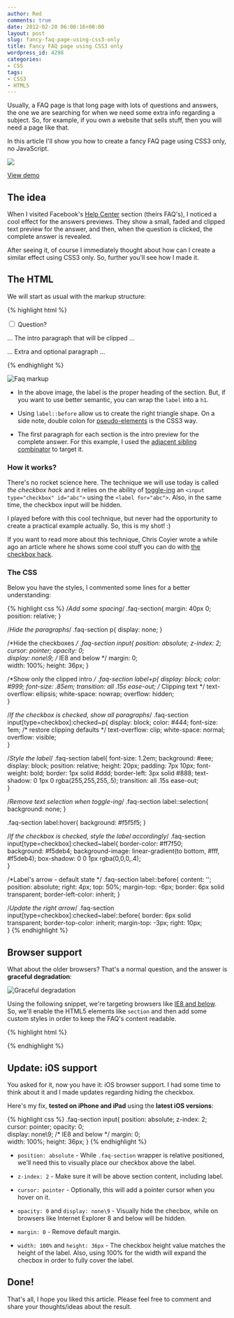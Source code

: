 ```yaml
---
author: Red
comments: true
date: 2012-02-20 06:00:16+00:00
layout: post
slug: fancy-faq-page-using-css3-only
title: Fancy FAQ page using CSS3 only
wordpress_id: 4298
categories:
- CSS
tags:
- CSS3
- HTML5
---
```


Usually, a FAQ page is that long page with lots of questions and answers, the one we are searching for when we need some extra info regarding a subject. So, for example, if you own a website that sells stuff, then you will need a page like that.

In this article I'll show you how to create a fancy FAQ page using CSS3 only, no JavaScript.

![](http://www.red-team-design.com/wp-content/uploads/2012/02/css3-faq-page.png)

<!-- more -->

[View demo](http://www.red-team-design.com/wp-content/uploads/2012/02/fancy-faq-page-using-css3-only-demo.html)

## The idea

When I visited Facebook's [Help Center](https://www.facebook.com/help/privacy/sharing-choices) section (theirs FAQ's), I noticed a cool effect for the answers previews. They show a small, faded and clipped text preview for the answer, and then, when the question is clicked, the complete answer is revealed.

After seeing it, of course I immediately thought about how can I create a similar effect using CSS3 only. So, further you'll see how I made it.

## The HTML

We will start as usual with the markup structure:

{% highlight html %}
<section class="faq-section">
    <input type="checkbox" id="q1">
    <label for="q1">Question?</label>           
    <p>... The intro paragraph that will be clipped ...</p>
    <p>... Extra and optional paragraph ...</p>   
</section>
{% endhighlight %}

![Faq markup](http://www.red-team-design.com/wp-content/uploads/2012/02/fancy-faq-page-using-css3-only-markup.png)
	
  * In the above image, the label is the proper heading of the section. But, if you want to use better semantic, you can wrap the `label` into a `h1`.
	
  * Using `label::before` allow us to create the right triangle shape. On a side note, double colon for [pseudo-elements](http://www.red-team-design.com/before-after-pseudo-elements) is the CSS3 way.
	
  * The first paragraph for each section is the intro preview for the complete answer. For this example, I used the [adjacent sibling combinator](http://www.w3.org/TR/css3-selectors/#adjacent-sibling-combinators) to target it.


### How it works?

There's no rocket science here. The technique we will use today is called _the checkbox hack_ and it relies on the ability of [toggle-ing](http://www.red-team-design.com/web-usability-tips-for-your-website) an `<input type="checkbox" id="abc">` using the `<label for="abc">`. Also, in the same time, the checkbox input will be hidden.

I played before with this cool technique, but never had the opportunity to create a practical example actually. So, this is my shot! :)

If you want to read more about this technique, Chris Coyier wrote a while ago an article where he shows some cool stuff you can do with [the checkbox hack](http://css-tricks.com/the-checkbox-hack/).

### The CSS

Below you have the styles, I commented some lines for a better understanding:

{% highlight css %}
/*Add some spacing*/
.faq-section{
    margin: 40px 0;
        position: relative;
}

/*Hide the paragraphs*/
.faq-section p{
    display: none;
}   

/*Hide the checkboxes */
.faq-section input{
    position: absolute;
    z-index: 2;
    cursor: pointer;
    opacity: 0;         
    display: none\9; /* IE8 and below */
    margin: 0;          
    width: 100%;
    height: 36px;
}

/*Show only the clipped intro */
.faq-section label+p{
    display: block; 
    color: #999;
    font-size: .85em;
    transition: all .15s ease-out;
    /* Clipping text */
    text-overflow: ellipsis;
    white-space: nowrap;
    overflow: hidden;                       
}

/*If the checkbox is checked, show all paragraphs*/
.faq-section input[type=checkbox]:checked~p{
    display: block;
    color: #444;
    font-size: 1em;
    /* restore clipping defaults */
    text-overflow: clip; 
    white-space: normal;
    overflow: visible;  
}

/*Style the label*/
.faq-section label{
    font-size: 1.2em;
    background: #eee;
    display: block;
    position: relative;
        height: 20px;
    padding: 7px 10px;
    font-weight: bold;
    border: 1px solid #ddd;
    border-left: 3px solid #888;
    text-shadow: 0 1px 0 rgba(255,255,255,.5);
    transition: all .15s ease-out;          
}

/*Remove text selection when toggle-ing*/
.faq-section label::selection{
    background: none;
}

.faq-section label:hover{
    background: #f5f5f5;
}

/*If the checkbox is checked, style the label accordingly*/
.faq-section input[type=checkbox]:checked~label{
    border-color: #ff7f50;          
    background: #f5deb4;
    background-image: linear-gradient(to bottom, #fff, #f5deb4);
    box-shadow: 0 0 1px rgba(0,0,0,.4);             
}

/*Label's arrow - default state */
.faq-section label::before{
    content: '';
    position: absolute;
    right: 4px;
    top: 50%;
    margin-top: -6px;
    border: 6px solid transparent;
    border-left-color: inherit; 
}

/*Update the right arrow*/
.faq-section input[type=checkbox]:checked~label::before{
    border: 6px solid transparent;
    border-top-color: inherit;
    margin-top: -3px;
    right: 10px;    
}
{% endhighlight %} 


## Browser support

What about the older browsers? That's a normal question, and the answer is **graceful degradation**:

![Graceful degradation](http://www.red-team-design.com/wp-content/uploads/2012/02/fancy-faq-page-graceful-degradation.png)

Using the following snippet, we're targeting browsers like [IE8 and below](http://www.red-team-design.com/how-to-solve-common-ie-bugs). So, we'll enable the HTML5 elements like `section` and then add some custom styles in order to keep the FAQ's content readable.
    
{% highlight html %}
<!--[if lt IE 9]>
    <script src="http://html5shim.googlecode.com/svn/trunk/html5.js"></script>
    <style>
        .faq-section label,
        .faq-section label:hover{
            cursor: default;
            background: #eee;
        }        
        body .faq-section p{ /* Increase specificity */
            display: block;
            color: #444;
            font-size: 1em;
            text-overflow: clip; 
            white-space: normal;
            overflow: visible;              
        }
    </style>
<![endif]--> 
{% endhighlight %}

## Update: i0S support

You asked for it, now you have it: iOS browser support. I had some time to think about it and I made updates regarding hiding the checkbox.

Here's my fix, **tested on iPhone and iPad** using the **latest iOS versions**:

{% highlight css %}
.faq-section input{
    position: absolute; 
    z-index: 2;
    cursor: pointer;
    opacity: 0;         
    display: none\9; /* IE8 and below */
    margin: 0;          
    width: 100%;
    height: 36px;
}
{% endhighlight %}
	
  * `position: absolute` - While `.faq-section` wrapper is relative positioned, we'll need this to visually place our checkbox above the label.
	
  * `z-index: 2` - Make sure it will be above section content, including label.
	
  * `cursor: pointer` - Optionally, this will add a pointer cursor when you hover on it.
	
  * `opacity: 0` and `display: none\9` - Visually hide the checbox, while on browsers like Internet Explorer 8 and below will be hidden.
	
  * `margin: 0` - Remove default margin.
	
  * `width: 100%` and `height: 36px` - The checkbox height value matches the height of the label. Also, using 100% for the width will expand the checbox in order to fully cover the label.


## Done!


That's all, I hope you liked this article. Please feel free to comment and share your thoughts/ideas about the result.